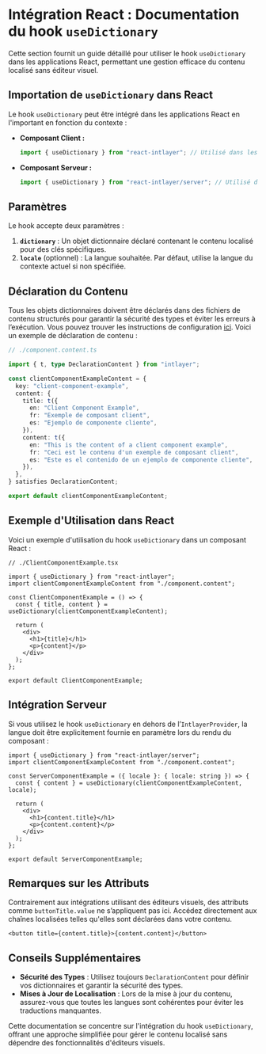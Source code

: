 # Intégration React : Documentation du hook `useDictionary`

Cette section fournit un guide détaillé pour utiliser le hook `useDictionary` dans les applications React, permettant une gestion efficace du contenu localisé sans éditeur visuel.

## Importation de `useDictionary` dans React

Le hook `useDictionary` peut être intégré dans les applications React en l'important en fonction du contexte :

- **Composant Client :**

  ```javascript
  import { useDictionary } from "react-intlayer"; // Utilisé dans les composants React côté client
  ```

- **Composant Serveur :**

  ```javascript
  import { useDictionary } from "react-intlayer/server"; // Utilisé dans les composants React côté serveur
  ```

## Paramètres

Le hook accepte deux paramètres :

1. **`dictionary`** : Un objet dictionnaire déclaré contenant le contenu localisé pour des clés spécifiques.
2. **`locale`** (optionnel) : La langue souhaitée. Par défaut, utilise la langue du contexte actuel si non spécifiée.

## Déclaration du Contenu

Tous les objets dictionnaires doivent être déclarés dans des fichiers de contenu structurés pour garantir la sécurité des types et éviter les erreurs à l’exécution. Vous pouvez trouver les instructions de configuration [ici](https://github.com/aymericzip/intlayer/blob/main/docs/docs/content_declaration/get_started_fr.md). Voici un exemple de déclaration de contenu :

```typescript
// ./component.content.ts

import { t, type DeclarationContent } from "intlayer";

const clientComponentExampleContent = {
  key: "client-component-example",
  content: {
    title: t({
      en: "Client Component Example",
      fr: "Exemple de composant client",
      es: "Ejemplo de componente cliente",
    }),
    content: t({
      en: "This is the content of a client component example",
      fr: "Ceci est le contenu d'un exemple de composant client",
      es: "Este es el contenido de un ejemplo de componente cliente",
    }),
  },
} satisfies DeclarationContent;

export default clientComponentExampleContent;
```

## Exemple d'Utilisation dans React

Voici un exemple d'utilisation du hook `useDictionary` dans un composant React :

```tsx
// ./ClientComponentExample.tsx

import { useDictionary } from "react-intlayer";
import clientComponentExampleContent from "./component.content";

const ClientComponentExample = () => {
  const { title, content } = useDictionary(clientComponentExampleContent);

  return (
    <div>
      <h1>{title}</h1>
      <p>{content}</p>
    </div>
  );
};

export default ClientComponentExample;
```

## Intégration Serveur

Si vous utilisez le hook `useDictionary` en dehors de l’`IntlayerProvider`, la langue doit être explicitement fournie en paramètre lors du rendu du composant :

```tsx
import { useDictionary } from "react-intlayer/server";
import clientComponentExampleContent from "./component.content";

const ServerComponentExample = ({ locale }: { locale: string }) => {
  const { content } = useDictionary(clientComponentExampleContent, locale);

  return (
    <div>
      <h1>{content.title}</h1>
      <p>{content.content}</p>
    </div>
  );
};

export default ServerComponentExample;
```

## Remarques sur les Attributs

Contrairement aux intégrations utilisant des éditeurs visuels, des attributs comme `buttonTitle.value` ne s’appliquent pas ici. Accédez directement aux chaînes localisées telles qu'elles sont déclarées dans votre contenu.

```tsx
<button title={content.title}>{content.content}</button>
```

## Conseils Supplémentaires

- **Sécurité des Types** : Utilisez toujours `DeclarationContent` pour définir vos dictionnaires et garantir la sécurité des types.
- **Mises à Jour de Localisation** : Lors de la mise à jour du contenu, assurez-vous que toutes les langues sont cohérentes pour éviter les traductions manquantes.

Cette documentation se concentre sur l'intégration du hook `useDictionary`, offrant une approche simplifiée pour gérer le contenu localisé sans dépendre des fonctionnalités d'éditeurs visuels.
